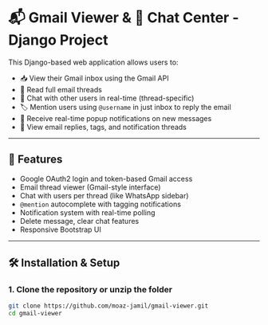 # 📬 Gmail Viewer & 💬 Chat Center - Django Project

This Django-based web application allows users to:
- 📥 View their Gmail inbox using the Gmail API
- 🧵 Read full email threads
- 💬 Chat with other users in real-time (thread-specific)
- 🏷️ Mention users using `@username` in just inbox to reply the email
- 🔔 Receive real-time popup notifications on new messages
- 📜 View email replies, tags, and notification threads

---

## 🔧 Features

- Google OAuth2 login and token-based Gmail access
- Email thread viewer (Gmail-style interface)
- Chat with users per thread (like WhatsApp sidebar)
- `@mention` autocomplete with tagging notifications
- Notification system with real-time polling
- Delete message, clear chat features
- Responsive Bootstrap UI

---

## 🛠️ Installation & Setup

### 1. Clone the repository or unzip the folder

```bash
git clone https://github.com/moaz-jamil/gmail-viewer.git
cd gmail-viewer

